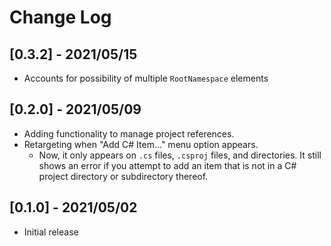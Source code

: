 # Change Log

## [0.3.2] - 2021/05/15

- Accounts for possibility of multiple `RootNamespace` elements

## [0.2.0] - 2021/05/09

- Adding functionality to manage project references.
- Retargeting when "Add C# Item..." menu option appears.
  - Now, it only appears on `.cs` files, `.csproj` files, and directories. It still shows an error if you attempt to add an item that is not in a C# project directory or subdirectory thereof.

## [0.1.0] - 2021/05/02

- Initial release
